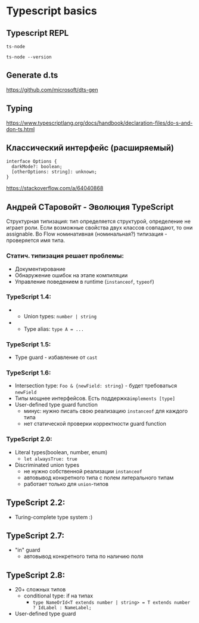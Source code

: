 # Typescript basics

## Typescript REPL

`ts-node`

`ts-node --version`

## Generate d.ts

https://github.com/microsoft/dts-gen


## Typing

https://www.typescriptlang.org/docs/handbook/declaration-files/do-s-and-don-ts.html

## Классический интерфейс (расширяемый)

```
interface Options {
  darkMode?: boolean;
  [otherOptions: string]: unknown;
}
```

https://stackoverflow.com/a/64040868

## Андрей СТаровойт - Эволюция TypeScript

Структурная типизация: тип определяется структурой, определение не играет роли. Если возможные свойства двух классов совпадают, то они assignable. Во Flow номинативная (номинальная?) типизация - проверяется имя типа.

### Статич. типизация решает проблемы:

* Документирование
* Обнаружение ошибок на этапе компиляции
* Управление поведением в runtime (`instanceof`, `typeof`)

### TypeScript 1.4:

* + Union types: `number | string`
* + Type alias: `type A = ...`

### TypeScript 1.5:

* Type guard - избавление от `cast`

### TypeScript 1.6:

* Intersection type: `Foo & {newField: string}` - будет требоваться `newField`
* Типы мощнее интерфейсов. Есть поддержка`implements [type]`
* User-defined type guard function
  - минус: нужно писать свою реализацию `instanceof` для каждого типа
  - нет статической проверки корректности guard function

### TypeScript 2.0:

* Literal types(boolean, number, enum)
  - `let alwaysTrue: true`
* Discriminated union types
  - не нужно собственной реализации `instanceof`
  - автовывод конкретного типа с полем литерального типам
  - работает только для `union`-типов

## TypeScript 2.2:

* Turing-complete type system :)

## TypeScript 2.7:

* "in" guard
  - автовывод конкретного типа по наличию поля

## TypeScript 2.8:

* 20+ сложных типов
  - conditional type: if на типах
    - `type NameOrId<T extends number | string> = T extends number ? IdLabel : NameLabel;`
* User-defined type guard
